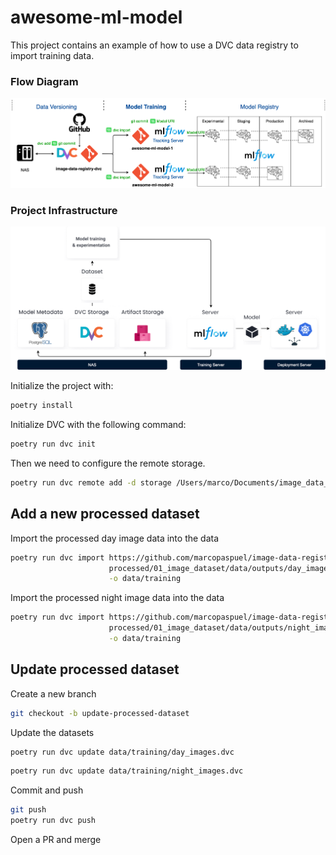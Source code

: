 # awesome-ml-model
This project contains an example of how to use a DVC data registry to import training data.

### Flow Diagram

![pycharm0](assets/image-data-registry-dvc-flow-diagram.png)

### Project Infrastructure

![pycharm0](assets/image-data-registry-dvc-infra.png)

Initialize the project with:
```bash
poetry install
```

Initialize DVC with the following command:
```bash
poetry run dvc init
```

Then we need to configure the remote storage.

```bash
poetry run dvc remote add -d storage /Users/marco/Documents/image_data_registry_dvc_storage
```

## Add a new processed dataset

Import the processed day image data into the data
```bash
poetry run dvc import https://github.com/marcopaspuel/image-data-registry-dvc \
                      processed/01_image_dataset/data/outputs/day_images \
                      -o data/training
```

Import the processed night image data into the data
```bash
poetry run dvc import https://github.com/marcopaspuel/image-data-registry-dvc \
                      processed/01_image_dataset/data/outputs/night_images \
                      -o data/training
```

## Update processed dataset

Create a new branch
```bash
git checkout -b update-processed-dataset
```
Update the datasets 

```bash
poetry run dvc update data/training/day_images.dvc
```

```bash
poetry run dvc update data/training/night_images.dvc
```

Commit and push
```bash
git push
poetry run dvc push
```

Open a PR and merge 